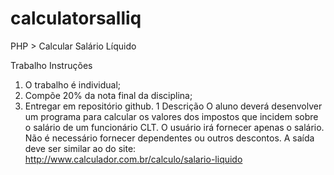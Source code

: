 # calculatorsalliq
PHP > Calcular Salário Líquido

Trabalho
Instruções
1. O trabalho é individual;
2. Compõe 20% da nota final da disciplina;
3. Entregar em repositório github.
1 Descrição
O aluno deverá desenvolver um programa para calcular os valores dos
impostos que incidem sobre o salário de um funcionário CLT.
O usuário irá fornecer apenas o salário. Não é necessário fornecer
dependentes ou outros descontos.
A saída deve ser similar ao do site:
http://www.calculador.com.br/calculo/salario-liquido
